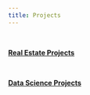 ```yaml
---
title: Projects
---
```


<br>

[**Real Estate Projects**](/realestateprojects)

<br>

[**Data Science Projects**](/datascienceprojects)

